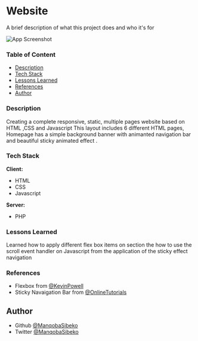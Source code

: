 
# Website

A brief description of what this project does and who it's for



![App Screenshot](https://images.pexels.com/photos/1081685/pexels-photo-1081685.jpeg?auto=compress&cs=tinysrgb&dpr=3&h=200&w=220)


### Table of Content
 - [Description](#escription)
 - [Tech Stack](#tech-stack)
 - [Lessons Learned](#Lessons-Learned)
 - [References](#References)
 - [Author](#Authors)

  
### Description

Creating a complete responsive, static, multiple pages website  based on HTML ,CSS and Javascript
This layout includes 6 different HTML pages, Homepage has a simple background banner with animanted navigation bar and beautiful sticky animated effect .  

### Tech Stack

**Client:** 
- HTML 
- CSS
- Javascript

**Server:** 
- PHP
  
###  Lessons Learned

Learned how to apply different flex box items on section
the how to use the scroll event handler on Javascript from the application of the sticky effect navigation   

### References

- Flexbox from [@KevinPowell](https://www.youtube.com/watch?v=JJSoEo8JSnc)
- Sticky Navaigation Bar from [@OnlineTutorials](https://www.youtube.com/watch?v=6HFpw5fcaD8&t=76s)
  
  
## Author

- Github [@ManqobaSibeko](https://wwwhttps:/github.com/ManqobaSibeko)
- Twitter [@ManqobaSibeko](https://twitter.com/ManqobaSibekoQh)

  


  
